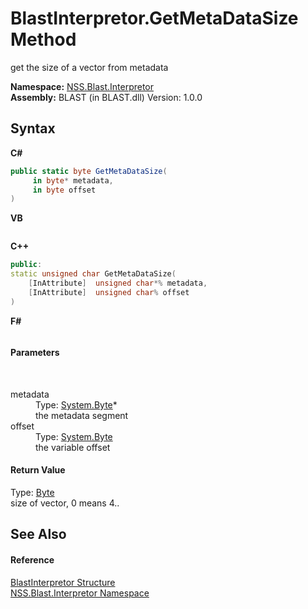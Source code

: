# BlastInterpretor.GetMetaDataSize Method 
 

get the size of a vector from metadata

**Namespace:**&nbsp;<a href="bc1962ef-fc17-4dde-e64c-a350d8f217aa.md">NSS.Blast.Interpretor</a><br />**Assembly:**&nbsp;BLAST (in BLAST.dll) Version: 1.0.0

## Syntax

**C#**<br />
``` C#
public static byte GetMetaDataSize(
	 in byte* metadata,
	 in byte offset
)
```

**VB**<br />
``` VB

```

**C++**<br />
``` C++
public:
static unsigned char GetMetaDataSize(
	[InAttribute]  unsigned char*% metadata, 
	[InAttribute]  unsigned char% offset
)
```

**F#**<br />
``` F#

```


#### Parameters
&nbsp;<dl><dt>metadata</dt><dd>Type: <a href="https://docs.microsoft.com/dotnet/api/system.byte" target="_blank" rel="noopener noreferrer">System.Byte</a>*<br />the metadata segment</dd><dt>offset</dt><dd>Type: <a href="https://docs.microsoft.com/dotnet/api/system.byte" target="_blank" rel="noopener noreferrer">System.Byte</a><br />the variable offset</dd></dl>

#### Return Value
Type: <a href="https://docs.microsoft.com/dotnet/api/system.byte" target="_blank" rel="noopener noreferrer">Byte</a><br />size of vector, 0 means 4..

## See Also


#### Reference
<a href="4de5bd5a-f1bd-8188-7356-ab8a45b847d4.md">BlastInterpretor Structure</a><br /><a href="bc1962ef-fc17-4dde-e64c-a350d8f217aa.md">NSS.Blast.Interpretor Namespace</a><br />